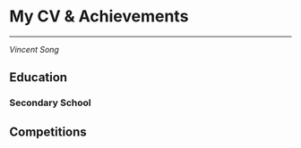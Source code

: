 # My CV & Achievements
---
_Vincent Song_



## Education



### Secondary School



## Competitions

